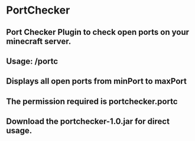 # PortChecker
## Port Checker Plugin to check open ports on your minecraft server.
## Usage: /portc <minPort> <maxPort>
## Displays all open ports from minPort to maxPort
## The permission required is portchecker.portc 
## Download the portchecker-1.0.jar for direct usage.
    
